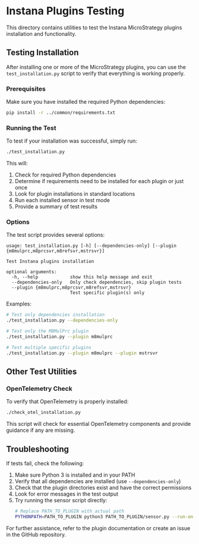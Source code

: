# Instana Plugins Testing

This directory contains utilities to test the Instana MicroStrategy plugins installation and functionality.

## Testing Installation

After installing one or more of the MicroStrategy plugins, you can use the `test_installation.py` script to verify that everything is working properly.

### Prerequisites

Make sure you have installed the required Python dependencies:

```bash
pip install -r ../common/requirements.txt
```

### Running the Test

To test if your installation was successful, simply run:

```bash
./test_installation.py
```

This will:
1. Check for required Python dependencies
2. Determine if requirements need to be installed for each plugin or just once
3. Look for plugin installations in standard locations
4. Run each installed sensor in test mode
5. Provide a summary of test results

### Options

The test script provides several options:

```
usage: test_installation.py [-h] [--dependencies-only] [--plugin {m8mulprc,m8prcsvr,m8refsvr,mstrsvr}]

Test Instana plugins installation

optional arguments:
  -h, --help            show this help message and exit
  --dependencies-only   Only check dependencies, skip plugin tests
  --plugin {m8mulprc,m8prcsvr,m8refsvr,mstrsvr}
                        Test specific plugin(s) only
```

Examples:

```bash
# Test only dependencies installation
./test_installation.py --dependencies-only

# Test only the M8MulPrc plugin
./test_installation.py --plugin m8mulprc

# Test multiple specific plugins
./test_installation.py --plugin m8mulprc --plugin mstrsvr
```

## Other Test Utilities

### OpenTelemetry Check

To verify that OpenTelemetry is properly installed:

```bash
./check_otel_installation.py
```

This script will check for essential OpenTelemetry components and provide guidance if any are missing.

## Troubleshooting

If tests fail, check the following:

1. Make sure Python 3 is installed and in your PATH
2. Verify that all dependencies are installed (use `--dependencies-only`)
3. Check that the plugin directories exist and have the correct permissions
4. Look for error messages in the test output
5. Try running the sensor script directly:
   ```bash
   # Replace PATH_TO_PLUGIN with actual path
   PYTHONPATH=PATH_TO_PLUGIN python3 PATH_TO_PLUGIN/sensor.py --run-once --log-level=DEBUG
   ```

For further assistance, refer to the plugin documentation or create an issue in the GitHub repository.
